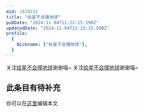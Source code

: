 ```yaml
---
mid: 1629232
title: "绘星不会撞地球"
pubDate: "2024-11-04T11:22:15.590Z"
updatedDate: "2024-11-04T11:22:15.590Z"
profile:
  {
    Nickname: ["绘星不会撞地球"],
  }
---
```


关注[绘星不会撞地球](https://space.bilibili.com/1629232)谢谢喵~ 关注[绘星不会撞地球](https://space.bilibili.com/1629232)谢谢喵~

## 此条目有待补充
你可以在[这里](https://github.com/Yuhanawa/VTuber.ICU-Content/edit/master/v/绘星不会撞地球/index.md)编辑本文
